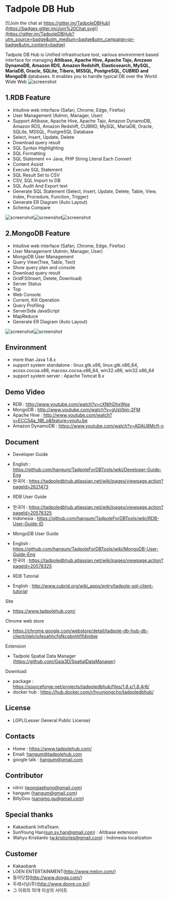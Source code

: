 Tadpole DB Hub
==
[![Join the chat at https://gitter.im/TadpoleDBHub](https://badges.gitter.im/Join%20Chat.svg)](https://gitter.im/TadpoleDBHub?utm_source=badge&utm_medium=badge&utm_campaign=pr-badge&utm_content=badge)

Tadpole DB Hub is Unified infrastructure tool, various environment based interface for managing <b>Altibase, Apache Hive, Apache Tajo, Amzaon DynamoDB, Amazon RDS, Amazon Redshift, Elasticsearch, MySQL, MariaDB, Oracle, SQLite, Tibero, MSSQL, PostgreSQL, CUBRID and MongoDB</b> databases.
It enables you to handle typical DB over the World Wide Web
![screenshot](https://lh4.googleusercontent.com/h_-4-gIr9lgM-rE4Yg3YQH0oKUGu4SBT0XVJIoUpVKuFc157fxDweFU5Qt3X-7OxbfujnS9XwNATR4Fs9ptKj4NjTxZYdMo6CHNJ6sRSSxaTYM1yL-ao=w773)

1.RDB Feature
-
* Intuitive web interface (Safari, Chrome, Edge, Firefox)
* User Management (Admin, Manager, User)
* Support Altibase, Apache Hive, Apache Tajo, Amazon DynamoDB, Amazon RDS, Amazon Redshift, CUBRID, MySQL, MariaDB, Oracle, SQLite, MSSQL, PostgreSQL Database
* Select, Insert, Update, Delete
* Download query result
* SQL Syntax Highlighting
* SQL Formatting
* SQL Statement <-> Java, PHP String Literal Each Convert
* Content Assist
* Execute SQL Statement
* SQL Result Set to CSV
* CSV, SQL Import to DB
* SQL Audit And Export text
* Generate SQL Statement (Select, Insert, Update, Delete, Table, View, Index, Procedure, Function, Trigger)
* Generate ER Diagram (Auto Layout)
* Schema Compare

![screenshot](https://sites.google.com/site/tadpolefordb/_/rsrc/1359544319131/home/RDB-ERD-EDITOR.png?height=339&width=400)![screenshot](https://sites.google.com/site/tadpolefordb/_/rsrc/1359544341191/home/RDB-SQL-EDITOR.png?height=339&width=400)![screenshot](https://sites.google.com/site/tadpolefordb/_/rsrc/1449463441535/home/schemacompare.png?height=308&width=400)

2.MongoDB Feature
-
* Intuitive web interface (Safari, Chrome, Edge, Firefox)
* User Management (Admin, Manager, User)
* MongoDB User Management
* Query View(Tree, Table, Text)
* Show query plan and console
* Download query result
* GridFS(Insert, Delete, Download)
* Server Status
* Top
* Web Console
* Current, Kill Operation
* Query Profiling
* ServerSide JavaScript
* MapReduce
* Generate ER Diagram (Auto Layout)

![screenshot](https://sites.google.com/site/tadpolefordb/_/rsrc/1359544395340/home/mongodb-erd.png?height=339&width=400)![screenshot](https://sites.google.com/site/tadpolefordb/_/rsrc/1359544427527/home/MONGODB-INSTANCE.png?height=339&width=400)

Environment
-
* more than Java 1.8.x
* support system standalone : linux.gtk.x86, linux.gtk.x86_64, acosx.cocoa.x86, macosx.cocoa.x86_64, win32.x86, win32.x86_64
* support system server : Apache Tomcat 8.x

Demo Video
-
* RDB : http://www.youtube.com/watch?v=cXNthDhxWgs
* MongoDB : http://www.youtube.com/watch?v=gUsVbin-2FM
* Apache Hive : http://www.youtube.com/watch?v=ECCS4a_NB_o&feature=youtu.be
* Amazon DynamoDB : https://www.youtube.com/watch?v=ADAU8McfI-o

Document
-
* Developer Guide
 - English : https://github.com/hangum/TadpoleForDBTools/wiki/Developer-Guide-Eng
 - 한국어  : https://tadpoledbhub.atlassian.net/wiki/pages/viewpage.action?pageId=2621473
* RDB User Guide
 - 한국어  : https://tadpoledbhub.atlassian.net/wiki/pages/viewpage.action?pageId=20578325
 - Indonesia : https://github.com/hangum/TadpoleForDBTools/wiki/RDB-User-Guide-ID
* MongoDB User Guide
 - English : https://github.com/hangum/TadpoleForDBTools/wiki/MongoDB-User-Guide-Eng
 - 한국어  : https://tadpoledbhub.atlassian.net/wiki/pages/viewpage.action?pageId=20578325
* RDB Tutorial
 - English : http://www.cubrid.org/wiki_apps/entry/tadpole-sql-client-tutorial

Site
* https://www.tadpolehub.com/

Chrome web store
* https://chrome.google.com/webstore/detail/tadpole-db-hub-db-client/nlelclofeoahhcfgfkcpbmhflfdimbie

Extension
* Tadpole Spatial Data Manager (https://github.com/Gaia3D/SpatialDataManager)

Download
* package : https://sourceforge.net/projects/tadpoledbhub/files/1.8.x/1.8.4r6/
* docker hub : https://hub.docker.com/r/hyunjongcho/tadpoledbhub/

License
-
* LGPL(Lesser General Public License)

Contacts
-
* Home : https://www.tadpolehub.com/
* Email: hangum@tadpolehub.com
* google talk : hangum@gmail.com

Contributor
-
* nilriri 	(jeongjaehong@gmail.com)
* hangum 	(hangum@gmail.com)
* BillyGoo 	(sangmo.gu@gmail.com)

Special thanks
-
* Kakaobank InfraTeam.
* SunYoung Han(sun.sy.han@gmail.com) : Altibase extension
* Wahyu Kristianto (w.kristories@gmail.com) : Indonesia localization

Customer
- 
* Kakaobank
* LOEN ENTERTAINMENT(http://www.melon.com/)
* 동아닷컴(http://www.donga.com/)
* 두레시닝(주)(http://www.doore.co.kr/)
* 그 이외의 10개 이상의 사이트 
